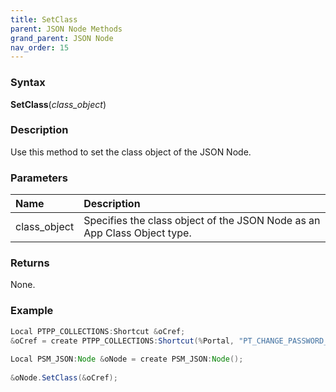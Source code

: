```yaml
---
title: SetClass
parent: JSON Node Methods
grand_parent: JSON Node
nav_order: 15
---
```


### [](#header-3)Syntax

**SetClass**(_class_object_)

### [](#header-3)Description

Use this method to set the class object of the JSON Node.

### [](#header-3)Parameters

| Name           | Description                                                                    |
|:---------------|:-------------------------------------------------------------------------------|
| class_object   | Specifies the class object of the JSON Node as an App Class Object type.       |


### [](#header-3)Returns

None.

### [](#header-3)Example

```java
Local PTPP_COLLECTIONS:Shortcut &oCref;
&oCref = create PTPP_COLLECTIONS:Shortcut(%Portal, "PT_CHANGE_PASSWORD_GBL");
   
Local PSM_JSON:Node &oNode = create PSM_JSON:Node();
   
&oNode.SetClass(&oCref);
```
